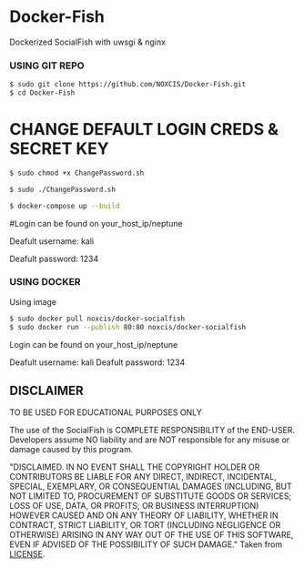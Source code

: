 # Docker-Fish
 Dockerized SocialFish with uwsgi & nginx


### USING GIT REPO

```sh
$ sudo git clone https://github.com/NOXCIS/Docker-Fish.git
$ cd Docker-Fish
```
# CHANGE DEFAULT LOGIN CREDS & SECRET KEY

```sh
$ sudo chmod +x ChangePassword.sh

$ sudo ./ChangePassword.sh

$ docker-compose up --build
```
#Login can be found on your_host_ip/neptune 

Deafult username: kali 

Deafult password: 1234





### USING DOCKER


Using image
```sh
$ sudo docker pull noxcis/docker-socialfish
$ sudo docker run --publish 80:80 noxcis/docker-socialfish
```
Login can be found on your_host_ip/neptune 

Deafult username: kali 
Deafult password: 1234






## DISCLAIMER

TO BE USED FOR EDUCATIONAL PURPOSES ONLY

The use of the SocialFish is COMPLETE RESPONSIBILITY of the END-USER. Developers assume NO liability and are NOT responsible for any misuse or damage caused by this program.

"DISCLAIMED. IN NO EVENT SHALL THE COPYRIGHT HOLDER OR CONTRIBUTORS BE LIABLE
FOR ANY DIRECT, INDIRECT, INCIDENTAL, SPECIAL, EXEMPLARY, OR CONSEQUENTIAL
DAMAGES (INCLUDING, BUT NOT LIMITED TO, PROCUREMENT OF SUBSTITUTE GOODS OR
SERVICES; LOSS OF USE, DATA, OR PROFITS; OR BUSINESS INTERRUPTION) HOWEVER
CAUSED AND ON ANY THEORY OF LIABILITY, WHETHER IN CONTRACT, STRICT LIABILITY,
OR TORT (INCLUDING NEGLIGENCE OR OTHERWISE) ARISING IN ANY WAY OUT OF THE USE
OF THIS SOFTWARE, EVEN IF ADVISED OF THE POSSIBILITY OF SUCH DAMAGE."
Taken from [LICENSE](LICENSE).
